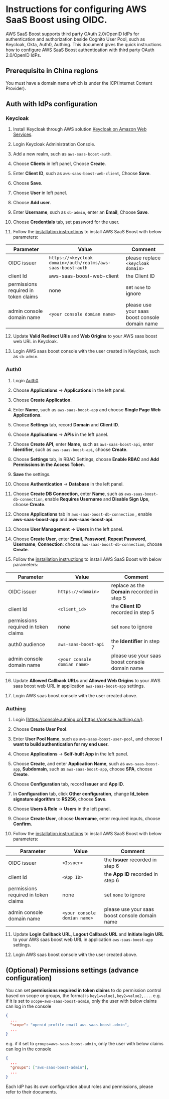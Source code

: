 # Instructions for configuring AWS SaaS Boost using OIDC.

AWS SaaS Boost supports third party OAuth 2.0/OpenID IdPs for authentication and authorization beside Cognito User Pool, such as Keycloak, Okta, Auth0, Authing.
This document gives the quick instructions how to configure AWS SaaS Boost authentication with third party OAuth 2.0/OpenID IdPs.

## Prerequisite in China regions

You must have a domain name which is under the ICP(Internet Content Provider).

## Auth with IdPs configuration

### Keycloak

1. Install Keycloak through AWS solution [Keycloak on Amazon Web Services](https://www.amazonaws.cn/en/solutions/keycloak-on-aws/).

2. Login Keycloak Administration Console.

3. Add a new realm, such as `aws-saas-boost-auth`.

4. Choose **Clients** in left panel, Choose **Create**.

5. Enter **Client ID**, such as `aws-saas-boost-web-client`, Choose **Save**.

6. Choose **Save**.

7. Choose **User** in left panel.

8. Choose **Add user**.

9. Enter **Username**, such as `sb-admin`, enter an **Email**,  Choose **Save**.

10. Choose **Credentials** tab, set password for the user.

11. Follow the [installation instructions](./install-using-cloud9.md) to install AWS SaaS Boost with below parameters:
   
| Parameter                            | Value                                                       | Comment                                        |
|--------------------------------------|-------------------------------------------------------------|------------------------------------------------|
| OIDC issuer                          | `https://<keycloak domain>/auth/realms/aws-saas-boost-auth` | please replace `<keycloak domain>`             |
| client Id                            | aws-saas-boost-web-client                                   | the Client ID                                  |
| permissions required in token claims | none                                                        | set `none` to ignore                           |
| admin console domain name            | `<your console domian name>`                                | please use your saas boost console domain name |

12. Update **Valid Redirect URIs** and **Web Origins** to your AWS saas boost web URL in Keycloak.

13. Login AWS saas boost console with the user created in Keycloak, such as `sb-admin`.


### Auth0

1. Login [Auth0](https://manage.auth0.com/dashboard).

2. Choose **Applications** -> **Applications** in the left panel.

3. Choose **Create Application**.

4. Enter **Name**, such as `aws-saas-boost-app` and choose **Single Page Web Applications**.

5. Choose **Settings** tab, record **Domain** and **Client ID**.

6. Choose **Applications** -> **APIs** in the left panel.

7. Choose **Create API**, enter **Name**, such as `aws-saas-boost-api`, enter **Identifier**, such as `aws-saas-boost-api`, choose **Create**.

8. Choose **Settings** tab, in RBAC Settings, choose **Enable RBAC** and **Add Permissions in the Access Token**.

9. **Save** the settings.

10. Choose **Authentication** -> **Database** in the left panel.

11. Choose **Create DB Connection**, enter **Name**, such as `aws-saas-boost-db-connection`, enable **Requires Username** and **Disable Sign Ups**, choose **Create**.

12. Choose **Applications** tab in `aws-saas-boost-db-connection` , enable **aws-saas-boost-app** and **aws-saas-boost-api**.

13. Choose **User Management** -> **Users** in the left panel.

14. Choose **Create User**, enter **Email**, **Password**, **Repeat Password**, **Username**, **Connection**: choose `aws-saas-boost-db-connection`, choose **Create**.

15. Follow the [installation instructions](./install-using-cloud9.md) to install AWS SaaS Boost with below parameters:

| Parameter                            | Value                        | Comment                                               |
|--------------------------------------|------------------------------|-------------------------------------------------------|
| OIDC issuer                          | `https://<domain>`           | replace <domain> as the **Domain** recorded in step 5 |
| client Id                            | `<client_id>`                | the **Client ID**  recorded in step 5                 |
| permissions required in token claims | none                         | set `none` to ignore                                  |
| auth0 audience                       | `aws-saas-boost-api`         | the  **Identifier** in step 7                         |
| admin console domain name            | `<your console domian name>` | please use your saas boost console domain name        |

16. Update **Allowed Callback URLs** and **Allowed Web Origins** to your AWS saas boost web URL in application `aws-saas-boost-app` settings.

17. Login AWS saas boost console with the user created above.

### Authing

1. Login [https://console.authing.cn](https://console.authing.cn/).

2. Choose **Create User Pool**. 

3. Enter **User Pool Name**, such as `aws-saas-boost-user-pool`,  and choose **I want to build authentication for my end user.**

4. Choose **Applications** -> **Self-built App** in the left panel.

5. Choose **Create**, and enter **Application Name**, such as `aws-saas-boost-app`, **Subdomain**, such as `aws-saas-boost-app`, choose **SPA**, choose **Create**.

6. Choose **Configuration** tab, record  **Issuer** and **App ID**.

7. In **Configuration** tab, click **Other configuration**, change **Id_token signature algorithm** to **RS256**, choose **Save**.

8. Choose **Users & Role** -> **Users** in the left panel.

9. Choose **Create User**, choose **Username**, enter required inputs, choose **Confirm**.

10. Follow the [installation instructions](./install-using-cloud9.md) to install AWS SaaS Boost with below parameters:

| Parameter                            | Value                        | Comment                                        |
|--------------------------------------|------------------------------|------------------------------------------------|
| OIDC issuer                          | `<Issuer>`                   | the **Issuer** recorded in step 6              |
| client Id                            | `<App ID>`                   | the **App ID**  recorded in step 6             |
| permissions required in token claims | none                         | set `none` to ignore                           |
| admin console domain name            | `<your console domian name>` | please use your saas boost console domain name |

11. Update **Login Callback URL**, **Logout Callback URL** and **Initiate login URL** to your AWS saas boost web URL in application `aws-saas-boost-app` settings.

12. Login AWS saas boost console with the user created above.


## (Optional) Permissions settings (advance configuration)

You can set **permissions required in token claims** to do permission control based on scope or groups,  the format is `key1=value1,key2=value2,...`. 
e.g. if it is set to `scope=aws-saas-boost-admin`, only the user with below claims can log in the console

```json
{
  ...
  "scope": "openid profile email aws-saas-boost-admin",
  ...
}
```

e.g. if it set to `groups=aws-saas-boost-admin`, only the user with below claims can log in the console

```json
{
  ...
  "groups": ["aws-saas-boost-admin"],
  ...
}
```
Each IdP has its own configuration about roles and permissions, please refer to their documents.

